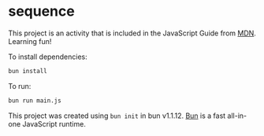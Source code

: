 # sequence

This project is an activity that is included in the JavaScript Guide from [MDN](https://developer.mozilla.org/en-US/). Learning fun!

To install dependencies:

```bash
bun install
```

To run:

```bash
bun run main.js
```

This project was created using `bun init` in bun v1.1.12. [Bun](https://bun.sh) is a fast all-in-one JavaScript runtime.
